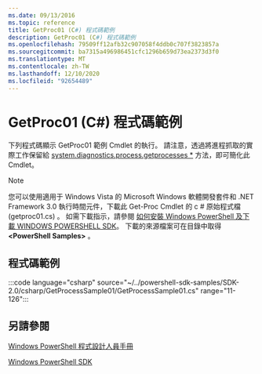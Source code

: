 ```yaml
---
ms.date: 09/13/2016
ms.topic: reference
title: GetProc01 (C#) 程式碼範例
description: GetProc01 (C#) 程式碼範例
ms.openlocfilehash: 79509ff12afb32c907058f4ddb0c707f3823857a
ms.sourcegitcommit: ba7315a496986451cfc1296b659d73ea2373d3f0
ms.translationtype: MT
ms.contentlocale: zh-TW
ms.lasthandoff: 12/10/2020
ms.locfileid: "92654489"
---
```

# <a name="getproc01-c-sample-code"></a>GetProc01 (C#) 程式碼範例

下列程式碼顯示 GetProc01 範例 Cmdlet 的執行。 請注意，透過將進程抓取的實際工作保留給 [system.diagnostics.process.getprocesses *](/dotnet/api/System.Diagnostics.Process.GetProcesses) 方法，即可簡化此 Cmdlet。

> [!NOTE]
> 您可以使用適用于 Windows Vista 的 Microsoft Windows 軟體開發套件和 .NET Framework 3.0 執行時間元件，下載此 Get-Proc Cmdlet 的 c # 原始程式檔 (getproc01.cs) 。 如需下載指示，請參閱 [如何安裝 Windows PowerShell 及下載 WINDOWS POWERSHELL SDK](/powershell/scripting/developer/installing-the-windows-powershell-sdk)。
> 下載的來源檔案可在目錄中取得 **\<PowerShell Samples>** 。

## <a name="code-sample"></a>程式碼範例

:::code language="csharp" source="~/../powershell-sdk-samples/SDK-2.0/csharp/GetProcessSample01/GetProcessSample01.cs" range="11-126":::

## <a name="see-also"></a>另請參閱

[Windows PowerShell 程式設計人員手冊](./windows-powershell-programmer-s-guide.md)

[Windows PowerShell SDK](../windows-powershell-reference.md)
